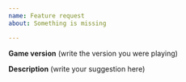 ```yaml
---
name: Feature request
about: Something is missing

---
```


**Game version**
(write the version you were playing)

**Description**
(write your suggestion here)
